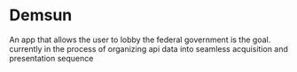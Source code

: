 # Demsun
An app that allows the user to lobby the federal government is the goal. currently in the process of organizing api data into seamless
acquisition and presentation sequence
